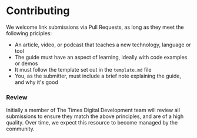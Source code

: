 # Contributing

We welcome link submissions via Pull Requests, as long as they meet the following priciples:

- An article, video, or podcast that teaches a new technology, language or tool
- The guide must have an aspect of learning, ideally with code examples or demos
- It must follow the template set out in the `template.md` file
- You, as the submitter, must include a brief note explaining the guide, and why it's good


### Review

Initially a member of The Times Digital Development team will review all submissions to ensure they match the above principles, and are of a high quality. Over time, we expect this resource to become managed by the community.